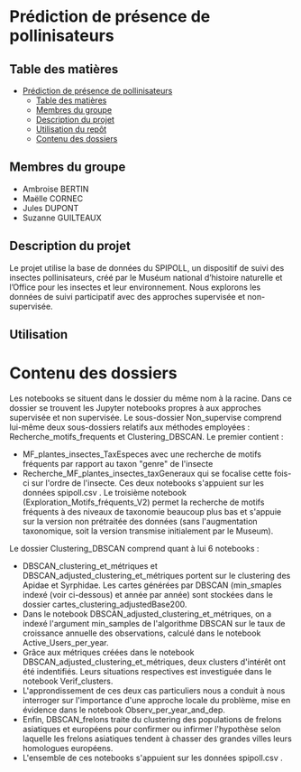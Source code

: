 # Prédiction de présence de pollinisateurs 

## Table des matières
- [Prédiction de présence de pollinisateurs](#prédiction-de-présence-de-pollinisateurs)
  - [Table des matières](#table-des-matières)
  - [Membres du groupe](#membres-du-groupe)
  - [Description du projet](#description-du-projet)
  - [Utilisation du repôt](#utilisation)
  - [Contenu des dossiers](#contenu-des-dossiers)

## Membres du groupe

- Ambroise BERTIN
- Maëlle CORNEC
- Jules DUPONT
- Suzanne GUILTEAUX

## Description du projet

Le projet utilise la base de données du SPIPOLL, un dispositif de suivi des insectes pollinisateurs, créé par le Muséum national d’histoire naturelle et l’Office pour les insectes et leur environnement. Nous explorons les données de suivi participatif avec des approches supervisée et non-supervisée.

## Utilisation 


# Contenu des dossiers

Les notebooks se situent dans le dossier du même nom à la racine. Dans ce dossier se trouvent les Jupyter notebooks propres à aux approches supervisée et non supervisée. 
Le sous-dossier Non_supervise comprend lui-même deux sous-dossiers relatifs aux méthodes employées : Recherche_motifs_frequents et Clustering_DBSCAN. 
Le premier contient : 
- MF_plantes_insectes_TaxEspeces avec une recherche de motifs fréquents par rapport au taxon "genre" de l'insecte
- Recherche_MF_plantes_insectes_taxGeneraux qui se focalise cette fois-ci sur l'ordre de l'insecte.
Ces deux notebooks s'appuient sur les données spipoll.csv .
Le troisième notebook (Exploration_Motifs_fréquents_V2) permet la recherche de motifs fréquents à des niveaux de taxonomie beaucoup plus bas et s'appuie sur la version non prétraitée des données (sans l'augmentation taxonomique, soit la version transmise initialement par le Museum).  

Le dossier Clustering_DBSCAN comprend quant à lui 6 notebooks : 
- DBSCAN_clustering_et_métriques et DBSCAN_adjusted_clustering_et_métriques portent sur le clustering des Apidae et Syrphidae. Les cartes générées par DBSCAN (min_smaples indexé (voir ci-dessous) et année par année) sont stockées dans le dossier cartes_clustering_adjustedBase200.
- Dans le notebook DBSCAN_adjusted_clustering_et_métriques, on a indexé l'argument min_samples de l'algorithme DBSCAN sur le taux de croissance annuelle des observations, calculé dans le notebook Active_Users_per_year.
- Grâce aux métriques créées dans le notebook DBSCAN_adjusted_clustering_et_métriques, deux clusters d'intérêt ont été indentifiés. Leurs situations respectives est investiguée dans le notebook Verif_clusters.
- L'approndissement de ces deux cas particuliers nous a conduit à nous interroger sur l'importance d'une approche locale du problème, mise en évidence dans le notebook Observ_per_year_and_dep.
- Enfin, DBSCAN_frelons traite du clustering des populations de frelons asiatiques et européens pour confirmer ou infirmer l'hypothèse selon laquelle les frelons asiatiques tendent à chasser des grandes villes leurs homologues européens.
- L'ensemble de ces notebooks s'appuient sur les données spipoll.csv .
  
